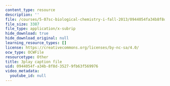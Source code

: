 ```yaml
---
content_type: resource
description: ''
file: /courses/5-07sc-biological-chemistry-i-fall-2013/0944054fa34b8f8d35279fb63f569976_ePH6sgXk9vw.srt
file_size: 3387
file_type: application/x-subrip
hide_download: true
hide_download_original: null
learning_resource_types: []
license: https://creativecommons.org/licenses/by-nc-sa/4.0/
ocw_type: OCWFile
resourcetype: Other
title: 3play caption file
uid: 0944054f-a34b-8f8d-3527-9fb63f569976
video_metadata:
  youtube_id: null
---
```

